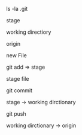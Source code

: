 
ls -la .git

stage

working directiory

origin


new File

git add  => stage

stage file

git commit 

stage -> working dirctionary

git push 

working dirctionary -> origin
